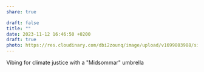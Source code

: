 ```yaml
---
share: true

draft: false
title: ""
date: 2023-11-12 16:46:50 +0200
draft: true
photo: https://res.cloudinary.com/dbi2zounq/image/upload/v1699803988/sixmyf8niqpih1g7zhw7.jpg
---
```


Vibing for climate justice with a "Midsommar" umbrella
